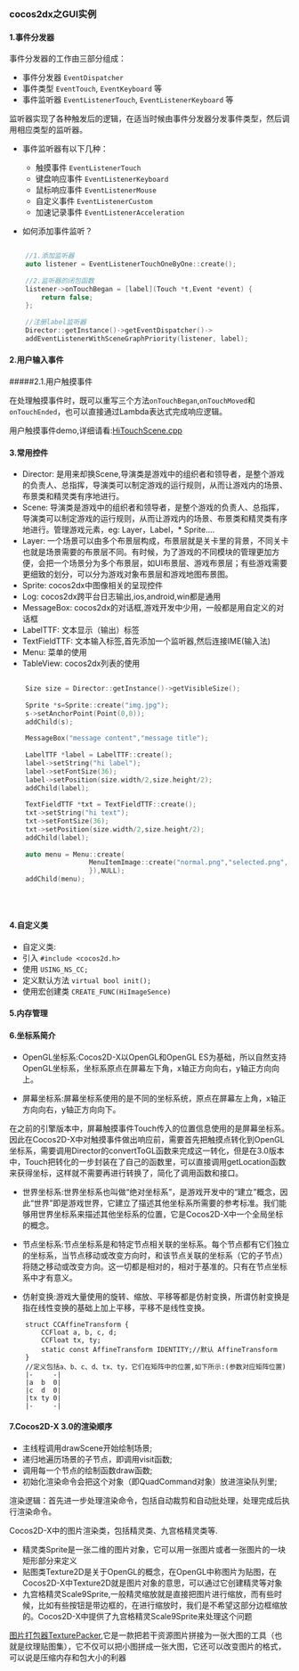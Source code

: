### cocos2dx之GUI实例

#### 1.事件分发器 

事件分发器的工作由三部分组成：

* 事件分发器 `EventDispatcher`
* 事件类型 `EventTouch`, `EventKeyboard` 等
* 事件监听器 `EventListenerTouch`, `EventListenerKeyboard` 等

监听器实现了各种触发后的逻辑，在适当时候由事件分发器分发事件类型，然后调用相应类型的监听器。

* 事件监听器有以下几种：
	* 触摸事件 `EventListenerTouch` 
	* 键盘响应事件 `EventListenerKeyboard`
	* 鼠标响应事件 `EventListenerMouse`
	* 自定义事件 `EventListenerCustom`
	* 加速记录事件 `EventListenerAcceleration`

* 如何添加事件监听？

```c

    //1.添加监听器
    auto listener = EventListenerTouchOneByOne::create();
    
    //2.监听器的闭包函数
    listener->onTouchBegan = [label](Touch *t,Event *event) {
        return false;
    };
    
    //注册label监听器
    Director::getInstance()->getEventDispatcher()->
    addEventListenerWithSceneGraphPriority(listener, label);
```

#### 2.用户输入事件

#####2.1.用户触摸事件

在处理触摸事件时，既可以重写三个方法`onTouchBegan`,`onTouchMoved`和`onTouchEnded`，也可以直接通过Lambda表达式完成响应逻辑。

用户触摸事件demo,详细请看:[HiTouchScene.cpp](https://github.com/laizhihuan/cocos2dx-api-demo/blob/master/cocos2dx_02_gui/MyCppGame/Classes/HiTouchSence.cpp)

#### 3.常用控件

* Director:     是用来却换Scene,导演类是游戏中的组织者和领导者，是整个游戏的负责人、总指挥，导演类可以制定游戏的运行规则，从而让游戏内的场景、布景类和精灵类有序地进行。
* Scene:        导演类是游戏中的组织者和领导者，是整个游戏的负责人、总指挥，导演类可以制定游戏的运行规则，从而让游戏内的场景、布景类和精灵类有序地进行。管理游戏元素，eg: Layer，Label，* Sprite....
* Layer:        一个场景可以由多个布景层构成，布景层就是关卡里的背景，不同关卡也就是场景需要的布景层不同。有时候，为了游戏的不同模块的管理更加方便，会把一个场景分为多个布景层，如UI布景层、游戏布景层；有些游戏需要更细致的划分，可以分为游戏对象布景层和游戏地图布景图。
* Sprite:       cocos2dx中图像相关的呈现控件
* Log:          cocos2dx跨平台日志输出,ios,android,win都是通用
* MessageBox:   cocos2dx的对话框,游戏开发中少用，一般都是用自定义的对话框
* LabelTTF:     文本显示（输出）标签
* TextFieldTTF: 文本输入标签,首先添加一个监听器,然后连接IME(输入法)
* Menu:         菜单的使用
* TableView:    cocos2dx列表的使用
       
```c   
	
	Size size = Director::getInstance()->getVisibleSize();
	
	Sprite *s=Sprite::create("img.jpg");
	s->setAnchorPoint(Point(0,0));
	addChild(s);
	
	MessageBox("message content","message title");
	
	LabelTTF *label = LabelTTF::create();
	label->setString("hi label");
	label->setFontSize(36);
	label->setPosition(size.width/2,size.height/2);
	addChild(label);
	
	TextFieldTTF *txt = TextFieldTTF::create();
	txt->setString("hi text");
	txt->setFontSize(36);
	txt->setPosition(size.width/2,size.height/2);
	addChild(label);
	
	auto menu = Menu::create(
					MenuItemImage::create("normal.png","selected.png",[](Object* obj){log("menu item touched")
					}),NULL);
	addChild(menu);
	
	
	
```   

#### 4.自定义类
* 自定义类:       
* 引入        `#include <cocos2d.h>` 
* 使用        `USING_NS_CC;` 
* 定义默认方法 `virtual bool init();` 
* 使用宏创建类 `CREATE_FUNC(HiImageSence)`

#### 5.内存管理

#### 6.坐标系简介

* OpenGL坐标系:Cocos2D-X以OpenGL和OpenGL ES为基础，所以自然支持OpenGL坐标系，坐标系原点在屏幕左下角，x轴正方向向右，y轴正方向向上。

* 屏幕坐标系:屏幕坐标系使用的是不同的坐标系统，原点在屏幕左上角，x轴正方向向右，y轴正方向向下。

在之前的引擎版本中，屏幕触摸事件Touch传入的位置信息使用的是屏幕坐标系。因此在Cocos2D-X中对触摸事件做出响应前，需要首先把触摸点转化到OpenGL坐标系，需要调用Director的convertToGL函数来完成这一转化，但是在3.0版本中，Touch把转化的一步封装在了自己的函数里，可以直接调用getLocation函数来获得坐标，这样就不需要再进行转换了，简化了调用函数和接口。

* 世界坐标系:世界坐标系也叫做“绝对坐标系”，是游戏开发中的“建立”概念，因此“世界”即是游戏世界，它建立了描述其他坐标系所需要的参考标准。我们能够用世界坐标系来描述其他坐标系的位置，它是Cocos2D-X中一个全局坐标的概念。

* 节点坐标系:节点坐标系是和特定节点相关联的坐标系。每个节点都有它们独立的坐标系，当节点移动或改变方向时，和该节点关联的坐标系（它的子节点）将随之移动或改变方向。这一切都是相对的，相对于基准的。只有在节点坐标系中才有意义。

* 仿射变换:游戏大量使用的旋转、缩放、平移等都是仿射变换，所谓仿射变换是指在线性变换的基础上加上平移，平移不是线性变换。

```
	struct CCAffineTransform {
		CCFloat a, b, c, d;
		CCFloat tx, ty;
		static const AffineTransform IDENTITY;//默认 AffineTransform
	}
	//定义包括a、b、c、d、tx、ty，它们在矩阵中的位置,如下所示:(参数对应矩阵位置)
	|-     -|
	|a  b  0|  
	|c  d  0|
	|tx ty 0|
	|-     -|
```

#### 7.Cocos2D-X 3.0的渲染顺序

* 主线程调用drawScene开始绘制场景;
* 递归地遍历场景的子节点，即调用visit函数;
* 调用每一个节点的绘制函数draw函数;
* 初始化渲染命令会把这个对象（即QuadCommand对象）放进渲染队列里;

渲染逻辑：首先进一步处理渲染命令，包括自动裁剪和自动批处理，处理完成后执行渲染命令。

Cocos2D-X中的图片渲染类，包括精灵类、九宫格精灵类等.

* 精灵类Sprite是一张二维的图片对象，它可以用一张图片或者一张图片的一块矩形部分来定义
* 贴图类Texture2D是关于OpenGL的概念，在OpenGL中称图片为贴图，在Cocos2D-X中Texture2D就是图片对象的意思，可以通过它创建精灵等对象
* 九宫格精灵Scale9Sprite,一般精灵缩放就是直接把图片进行缩放，而有些时候，比如有些按钮是带边框的，在进行缩放时，我们是不希望这部分边框缩放的。Cocos2D-X中提供了九宫格精灵Scale9Sprite来处理这个问题

[图片打包器TexturePacker](http://www.codeandweb.com/texturepacker/),它是一款把若干资源图片拼接为一张大图的工具（也就是纹理贴图集），它不仅可以把小图拼成一张大图，它还可以改变图片的格式，可以说是压缩内存和包大小的利器

